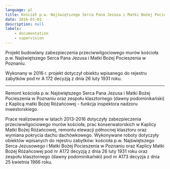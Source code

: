 ```yaml
---
language: pl
title: Kościół p.w. Najświętszego Serca Pana Jezusa i Matki Bożej Pocieszenia w Poznaniu
date: 2016-01-01
description: null
labels:
    - documentation
    - supervision
---
```


Projekt budowlany zabezpieczenia przeciwwilgociowego murów kościoła p.w. Najświętszego Serca Pana Jezusa i Matki Bożej Pocieszenia  w Poznaniu.

Wykonany w 2016 r. projekt dotyczył obiektu  wpisanego do rejestru zabytków pod nr A 172 decyzją z dnia 26 luty 1931 roku.

---

Remont  kościoła p.w. Najświętszego Serca Pana Jezusa i Matki Bożej Pocieszenia w Poznaniu oraz zespołu klasztornego (dawny podominikański) z Kaplicą matki Bożej Różańcowej - funkcja inspektora nadzoru inwestorskiego.

Prace realizowane w latach 2013-2016 dotyczyły zabezpieczenia przeciwwilgociowego murów kościoła, prac konserwatorskich w Kaplicy Matki Bożej Różańcowej, remontu elewacji północnej klasztoru oraz wymiana pokrycia dachu dachówkowego. Wykonywane roboty  dotyczyły obiektów  wpisanych do rejestru zabytków: kościoła p.w. Najświętszego Serca Jezusowego i Matki Bożej Pocieszenia w Poznaniu oraz Kaplicy Matki Bożej Różańcowej pod nr  A172 decyzją z dnia 26 luty 1931 roku oraz zespołu klasztornego (dawny podominikański) pod nr A173 decyzja z dnia 25 kwietnia 1966 roku.
